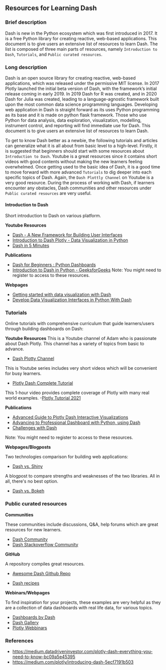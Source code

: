 
## Resources for Learning Dash
### Brief description

Dash is new in the Python ecosystem which was first introduced in 2017. It is a free Python library for creating reactive, web-based applications. This document is to give users an extensive list of resources to learn Dash. The list is composed of three main parts of resources, namely `Introduction to Dash`, `Tutorials`, and `Public curated resources`.


### Long description

Dash is an open source library for creating reactive, web-based applications, which was released under the permissive MIT license.
In 2017 Plotly launched the initial beta version of Dash, with the framework’s initial release coming in early 2019. In 2019 Dash for R was created, and in 2020 Dash for Julia was created, leading to a language-agnostic framework built upon the most common data science programming languages.
Developing web application in Dash is straight forward as its uses Python programming as its base and it is made on python flask framework.
Those who use Python for data analysis, data exploration, visualization, modelling, instrument control, and reporting will find immediate use for Dash. This document is to give users an extensive list of resources to learn Dash. 

To get to know Dash better as a newbie, the following tutorials and articles can generalize what it is all about from basic level to a high-level. Firstly, it is suggested that beginners should start with some resources about `Introduction to Dash`. Youtube is a great resources since it contains short videos with good contents without making the new learners feeling overwhelmed. Once getting used to the basic idea of Dash, it is a good time to move forward with more advanced `Tutorials` to dig deeper into each specific topics of Dash. Again, the `Dash Plottly Channel` on Youtube is a very good resource. During the process of working with Dash, if learners encounter any obstacles, Dash communities and other resources under `Public curated resources` are very useful.  

#### Introduction to Dash
Short introduction to Dash on various platform.

**Youtube Resources**
- [Dash - A New Framework for Building User Interfaces](https://www.youtube.com/watch?v=sea2K4AuPOk)
- [Introduction to Dash Plotly - Data Visualization in Python](https://www.youtube.com/watch?v=hSPmj7mK6ng)
- [Dash in 5 Minutes](https://www.youtube.com/watch?v=e4ti2fCpXMI)

**Publications**
- [Dash for Beginners : Python Dashboards](https://towardsdatascience.com/dash-for-beginners-create-interactive-python-dashboards-338bfcb6ffa4)
- [Introduction to Dash in Python - GeeksforGeeks](https://www.geeksforgeeks.org/introduction-to-dash-in-python/)
Note: You might need to register to access to these resources. 

**Webpages**
- [Getting started with data visualization with Dash](https://developer.twitter.com/en/docs/tutorials/getting-started-dash)
- [Develop Data Visualization Interfaces in Python With Dash](https://realpython.com/python-dash/)

### Tutorials
Online tutorials with comprehensive curriculum that guide learners/users through building dashboards on Dash:

**Youtube Resources**
This is a Youtube channel of Adam who is passionate about Dash Plotly. This channel has a variety of topics from basic to advance.
- [Dash Plotty Channel](https://www.youtube.com/c/CharmingData/featured)

This is Youtube series includes very short videos which will be convenient for busy learners. 
- [Plotly Dash Complete Tutorial](https://www.youtube.com/playlist?list=PLH6mU1kedUy8fCzkTTJlwsf2EnV_UvOV-)

This 1-hour video provides complete coverage of Plotly with many real world examples.
-[Plotly Tutorial 2021](https://www.youtube.com/watch?v=GGL6U0k8WYA)

**Publications**
- [Advanced Guide to Plotly Dash Interactive Visualizations](https://towardsdatascience.com/python-for-data-science-advanced-guide-to-plotly-dash-interactive-visualizations-8586b0895032)
- [Advancing to Professional Dashboard with Python, using Dash](https://towardsdatascience.com/advancing-to-professional-dashboard-with-python-using-dash-and-plotly-1e8e5aa4c668)
- [Challenges with Dash](https://medium.com/analytics-vidhya/5-challenges-when-using-plotly-dash-for-interactive-web-apps-849f442582f7)

Note: You might need to register to access to these resources. 

**Webpages/Blogposts**

Two technologies comparison for building web applications:
- [Dash vs. Shiny](https://appsilon.com/dash-vs-shiny/)

A blogpost to compare strengths and weaknesses of the two libraries. All in all, there's no best option. 
- [Dash vs. Bokeh](https://pauliacomi.com/2020/06/07/plotly-v-bokeh.html)

### Public curated resources

**Communities**

These communities include discussions, Q&A, help forums which are great resources for new learners. 
- [Dash Community](https://community.plotly.com/)
- [Dash Stackoverflow Community](https://stackoverflow.com/questions/tagged/plotly-dash)

**GitHub**

A repository compiles great resources.
- [Awesome Dash Github Repo ](https://github.com/ucg8j/awesome-dash)

- [Dash recipes](https://github.com/plotly/dash-recipes)

**Webinars/Webpages**

To find inspiration for your projects, these examples are very helpful as they are a collection of data dashboards with real life data, for various topics.
- [Dashboards by Dash](https://www.dashboardom.com/)
- [Dash Gallery](https://dash.gallery/Portal/)
- [Plotly Webbinars](https://plotly.com/resources/webinars/)

### References
- https://medium.datadriveninvestor.com/plotly-dash-everything-you-need-to-know-bc09a5e45395
- https://medium.com/plotly/introducing-dash-5ecf7191b503
